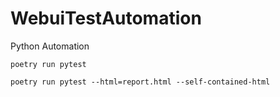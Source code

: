 # WebuiTestAutomation
Python Automation

```
poetry run pytest

poetry run pytest --html=report.html --self-contained-html

```